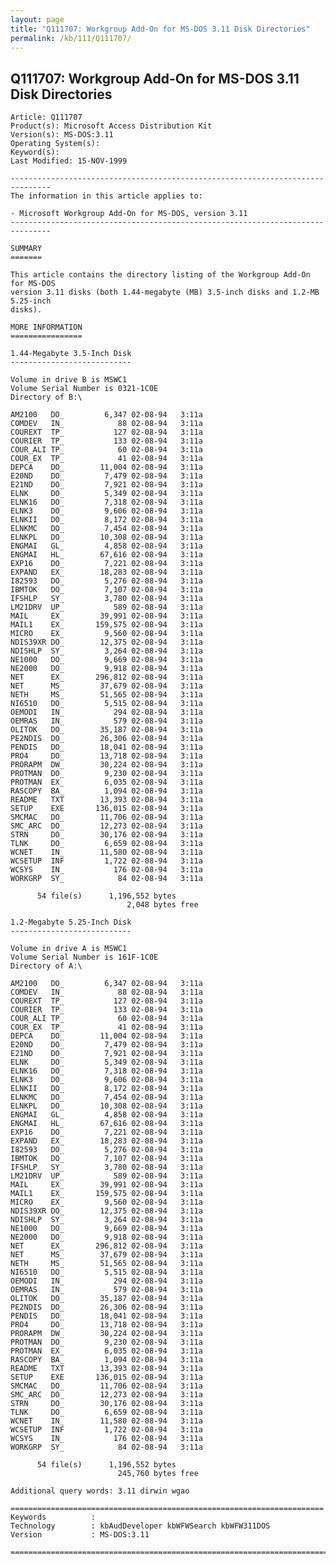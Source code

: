 ```yaml
---
layout: page
title: "Q111707: Workgroup Add-On for MS-DOS 3.11 Disk Directories"
permalink: /kb/111/Q111707/
---
```


## Q111707: Workgroup Add-On for MS-DOS 3.11 Disk Directories

	Article: Q111707
	Product(s): Microsoft Access Distribution Kit
	Version(s): MS-DOS:3.11
	Operating System(s): 
	Keyword(s): 
	Last Modified: 15-NOV-1999
	
	-------------------------------------------------------------------------------
	The information in this article applies to:
	
	- Microsoft Workgroup Add-On for MS-DOS, version 3.11 
	-------------------------------------------------------------------------------
	
	SUMMARY
	=======
	
	This article contains the directory listing of the Workgroup Add-On for MS-DOS
	version 3.11 disks (both 1.44-megabyte (MB) 3.5-inch disks and 1.2-MB 5.25-inch
	disks).
	
	MORE INFORMATION
	================
	
	1.44-Megabyte 3.5-Inch Disk
	---------------------------
	
	Volume in drive B is MSWC1
	Volume Serial Number is 0321-1C0E
	Directory of B:\
	
	AM2100   DO_         6,347 02-08-94   3:11a
	COMDEV   IN_            88 02-08-94   3:11a
	COUREXT  TP_           127 02-08-94   3:11a
	COURIER  TP_           133 02-08-94   3:11a
	COUR_ALI TP_            60 02-08-94   3:11a
	COUR_EX  TP_            41 02-08-94   3:11a
	DEPCA    DO_        11,004 02-08-94   3:11a
	E20ND    DO_         7,479 02-08-94   3:11a
	E21ND    DO_         7,921 02-08-94   3:11a
	ELNK     DO_         5,349 02-08-94   3:11a
	ELNK16   DO_         7,318 02-08-94   3:11a
	ELNK3    DO_         9,606 02-08-94   3:11a
	ELNKII   DO_         8,172 02-08-94   3:11a
	ELNKMC   DO_         7,454 02-08-94   3:11a
	ELNKPL   DO_        10,308 02-08-94   3:11a
	ENGMAI   GL_         4,858 02-08-94   3:11a
	ENGMAI   HL_        67,616 02-08-94   3:11a
	EXP16    DO_         7,221 02-08-94   3:11a
	EXPAND   EX_        18,283 02-08-94   3:11a
	I82593   DO_         5,276 02-08-94   3:11a
	IBMTOK   DO_         7,107 02-08-94   3:11a
	IFSHLP   SY_         3,780 02-08-94   3:11a
	LM21DRV  UP_           589 02-08-94   3:11a
	MAIL     EX_        39,991 02-08-94   3:11a
	MAIL1    EX_       159,575 02-08-94   3:11a
	MICRO    EX_         9,560 02-08-94   3:11a
	NDIS39XR DO_        12,375 02-08-94   3:11a
	NDISHLP  SY_         3,264 02-08-94   3:11a
	NE1000   DO_         9,669 02-08-94   3:11a
	NE2000   DO_         9,918 02-08-94   3:11a
	NET      EX_       296,812 02-08-94   3:11a
	NET      MS_        37,679 02-08-94   3:11a
	NETH     MS_        51,565 02-08-94   3:11a
	NI6510   DO_         5,515 02-08-94   3:11a
	OEMODI   IN_           294 02-08-94   3:11a
	OEMRAS   IN_           579 02-08-94   3:11a
	OLITOK   DO_        35,187 02-08-94   3:11a
	PE2NDIS  DO_        26,306 02-08-94   3:11a
	PENDIS   DO_        18,041 02-08-94   3:11a
	PRO4     DO_        13,718 02-08-94   3:11a
	PRORAPM  DW_        30,224 02-08-94   3:11a
	PROTMAN  DO_         9,230 02-08-94   3:11a
	PROTMAN  EX_         6,035 02-08-94   3:11a
	RASCOPY  BA_         1,094 02-08-94   3:11a
	README   TXT        13,393 02-08-94   3:11a
	SETUP    EXE       136,015 02-08-94   3:11a
	SMCMAC   DO_        11,706 02-08-94   3:11a
	SMC_ARC  DO_        12,273 02-08-94   3:11a
	STRN     DO_        30,176 02-08-94   3:11a
	TLNK     DO_         6,659 02-08-94   3:11a
	WCNET    IN_        11,580 02-08-94   3:11a
	WCSETUP  INF         1,722 02-08-94   3:11a
	WCSYS    IN_           176 02-08-94   3:11a
	WORKGRP  SY_            84 02-08-94   3:11a
	
	      54 file(s)      1,196,552 bytes
	                          2,048 bytes free
	
	1.2-Megabyte 5.25-Inch Disk
	---------------------------
	
	Volume in drive A is MSWC1
	Volume Serial Number is 161F-1C0E
	Directory of A:\
	
	AM2100   DO_         6,347 02-08-94   3:11a
	COMDEV   IN_            88 02-08-94   3:11a
	COUREXT  TP_           127 02-08-94   3:11a
	COURIER  TP_           133 02-08-94   3:11a
	COUR_ALI TP_            60 02-08-94   3:11a
	COUR_EX  TP_            41 02-08-94   3:11a
	DEPCA    DO_        11,004 02-08-94   3:11a
	E20ND    DO_         7,479 02-08-94   3:11a
	E21ND    DO_         7,921 02-08-94   3:11a
	ELNK     DO_         5,349 02-08-94   3:11a
	ELNK16   DO_         7,318 02-08-94   3:11a
	ELNK3    DO_         9,606 02-08-94   3:11a
	ELNKII   DO_         8,172 02-08-94   3:11a
	ELNKMC   DO_         7,454 02-08-94   3:11a
	ELNKPL   DO_        10,308 02-08-94   3:11a
	ENGMAI   GL_         4,858 02-08-94   3:11a
	ENGMAI   HL_        67,616 02-08-94   3:11a
	EXP16    DO_         7,221 02-08-94   3:11a
	EXPAND   EX_        18,283 02-08-94   3:11a
	I82593   DO_         5,276 02-08-94   3:11a
	IBMTOK   DO_         7,107 02-08-94   3:11a
	IFSHLP   SY_         3,780 02-08-94   3:11a
	LM21DRV  UP_           589 02-08-94   3:11a
	MAIL     EX_        39,991 02-08-94   3:11a
	MAIL1    EX_       159,575 02-08-94   3:11a
	MICRO    EX_         9,560 02-08-94   3:11a
	NDIS39XR DO_        12,375 02-08-94   3:11a
	NDISHLP  SY_         3,264 02-08-94   3:11a
	NE1000   DO_         9,669 02-08-94   3:11a
	NE2000   DO_         9,918 02-08-94   3:11a
	NET      EX_       296,812 02-08-94   3:11a
	NET      MS_        37,679 02-08-94   3:11a
	NETH     MS_        51,565 02-08-94   3:11a
	NI6510   DO_         5,515 02-08-94   3:11a
	OEMODI   IN_           294 02-08-94   3:11a
	OEMRAS   IN_           579 02-08-94   3:11a
	OLITOK   DO_        35,187 02-08-94   3:11a
	PE2NDIS  DO_        26,306 02-08-94   3:11a
	PENDIS   DO_        18,041 02-08-94   3:11a
	PRO4     DO_        13,718 02-08-94   3:11a
	PRORAPM  DW_        30,224 02-08-94   3:11a
	PROTMAN  DO_         9,230 02-08-94   3:11a
	PROTMAN  EX_         6,035 02-08-94   3:11a
	RASCOPY  BA_         1,094 02-08-94   3:11a
	README   TXT        13,393 02-08-94   3:11a
	SETUP    EXE       136,015 02-08-94   3:11a
	SMCMAC   DO_        11,706 02-08-94   3:11a
	SMC_ARC  DO_        12,273 02-08-94   3:11a
	STRN     DO_        30,176 02-08-94   3:11a
	TLNK     DO_         6,659 02-08-94   3:11a
	WCNET    IN_        11,580 02-08-94   3:11a
	WCSETUP  INF         1,722 02-08-94   3:11a
	WCSYS    IN_           176 02-08-94   3:11a
	WORKGRP  SY_            84 02-08-94   3:11a
	
	      54 file(s)      1,196,552 bytes
	                        245,760 bytes free
	
	Additional query words: 3.11 dirwin wgao
	
	======================================================================
	Keywords          :  
	Technology        : kbAudDeveloper kbWFWSearch kbWFW311DOS
	Version           : MS-DOS:3.11
	
	=============================================================================
	
